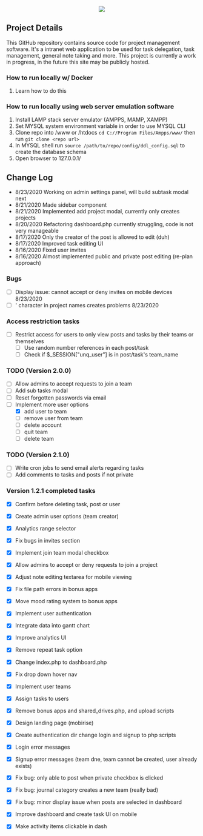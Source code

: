 <p align="center">
  <img src="https://github.com/SatherWS/Consciencec/blob/master/static/logo.png">
</p>

## Project Details
This GitHub repository contains source code for project management software. It's a intranet web application to be used for task delegation, task management, general note taking and more. This project is currently a work in progress, in the future this site may be publicly hosted.

### How to run locally w/ Docker
1. Learn how to do this

### How to run locally using web server emulation software
1. Install LAMP stack server emulator (AMPPS, MAMP, XAMPP)
2. Set MYSQL system environment variable in order to use MYSQL CLI
3. Clone repo into /www or /htdocs `cd C://Program Files/Ampps/www/` then run `git clone <repo url>`
4. In MYSQL shell run `source /path/to/repo/config/ddl_config.sql` to create the database schema
5. Open browser to 127.0.0.1/<repo-name>
   
## Change Log
  * 8/23/2020 Working on admin settings panel, will build subtask modal next
  * 8/21/2020 Made sidebar component
  * 8/21/2020 Implemented add project modal, currently only creates projects
  * 8/20/2020 Refactoring dashboard.php currently struggling, code is not very manageable 
  * 8/17/2020 Only the creator of the post is allowed to edit (duh)
  * 8/17/2020 Improved task editing UI
  * 8/16/2020 Fixed user invites
  * 8/16/2020 Almost implemented public and private post editing (re-plan approach)

### Bugs
  - [ ] Display issue: cannot accept or deny invites on mobile devices 8/23/2020
  - [ ] ' character in project names creates problems 8/23/2020
  
### Access restriction tasks
- [ ] Restrict access for users to only view posts and tasks by their teams or themselves
  - [ ] Use random number references in each post/task
  - [ ] Check if $_SESSION["unq_user"] is in post/task's team_name

### TODO (Version 2.0.0)
- [ ] Allow admins to accept requests to join a team
- [ ] Add sub tasks modal
- [ ] Reset forgotten passwords via email
- [ ] Implement more user options
  - [X] add user to team
  - [ ] remove user from team
  - [ ] delete account 
  - [ ] quit team
  - [ ] delete team

### TODO (Version 2.1.0)
- [ ] Write cron jobs to send email alerts regarding tasks
- [ ] Add comments to tasks and posts if not private
  
### Version 1.2.1 completed tasks
- [X] Confirm before deleting task, post or user
- [X] Create admin user options (team creator)
- [X] Analytics range selector
- [X] Fix bugs in invites section
- [X] Implement join team modal checkbox
- [X] Allow admins to accept or deny requests to join a project
- [X] Adjust note editing textarea for mobile viewing
- [X] Fix file path errors in bonus apps
- [X] Move mood rating system to bonus apps
- [X] Implement user authentication
- [X] Integrate data into gantt chart 
- [X] Improve analytics UI
- [X] Remove repeat task option
- [X] Change index.php to dashboard.php
- [X] Fix drop down hover nav
- [X] Implement user teams
- [X] Assign tasks to users
- [X] Remove bonus apps and shared_drives.php, and upload scripts
- [X] Design landing page (mobirise)
- [X] Create authentication dir change login and signup to php scripts
- [X] Login error messages
- [X] Signup error messages (team dne, team cannot be created, user already exists)
- [X] Fix bug: only able to post when private checkbox is clicked
- [X] Fix bug: journal category creates a new team (really bad)
- [X] Fix bug: minor display issue when posts are selected in dashboard
- [X] Improve dashboard and create task UI on mobile
- [X] Make activity items clickable in dash
  
